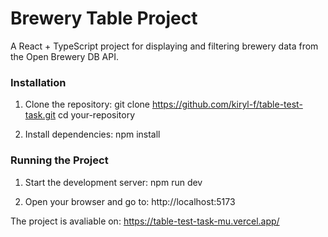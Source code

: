 # Brewery Table Project

A React + TypeScript project for displaying and filtering brewery data from the Open Brewery DB API.

### Installation
1. Clone the repository:
   git clone https://github.com/kiryl-f/table-test-task.git
   cd your-repository

2. Install dependencies:
   npm install

### Running the Project
1. Start the development server:
   npm run dev

2. Open your browser and go to:
   http://localhost:5173


The project is avaliable on:
https://table-test-task-mu.vercel.app/
